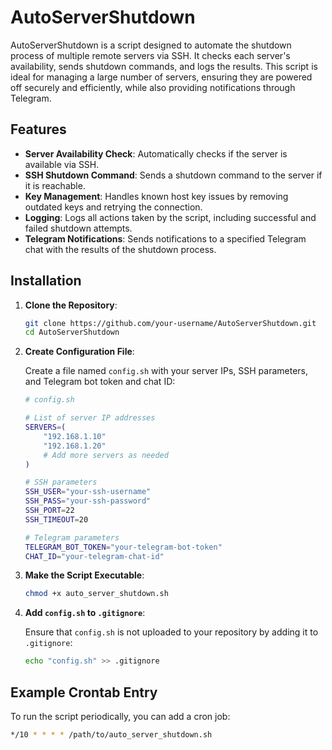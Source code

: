 # AutoServerShutdown

AutoServerShutdown is a script designed to automate the shutdown process of multiple remote servers via SSH. It checks each server's availability, sends shutdown commands, and logs the results. This script is ideal for managing a large number of servers, ensuring they are powered off securely and efficiently, while also providing notifications through Telegram.

## Features

- **Server Availability Check**: Automatically checks if the server is available via SSH.
- **SSH Shutdown Command**: Sends a shutdown command to the server if it is reachable.
- **Key Management**: Handles known host key issues by removing outdated keys and retrying the connection.
- **Logging**: Logs all actions taken by the script, including successful and failed shutdown attempts.
- **Telegram Notifications**: Sends notifications to a specified Telegram chat with the results of the shutdown process.

## Installation

1. **Clone the Repository**:

    ```sh
    git clone https://github.com/your-username/AutoServerShutdown.git
    cd AutoServerShutdown
    ```

2. **Create Configuration File**:

    Create a file named `config.sh` with your server IPs, SSH parameters, and Telegram bot token and chat ID:

    ```bash
    # config.sh
    
    # List of server IP addresses
    SERVERS=(
        "192.168.1.10"
        "192.168.1.20"
        # Add more servers as needed
    )
    
    # SSH parameters
    SSH_USER="your-ssh-username"
    SSH_PASS="your-ssh-password"
    SSH_PORT=22
    SSH_TIMEOUT=20
    
    # Telegram parameters
    TELEGRAM_BOT_TOKEN="your-telegram-bot-token"
    CHAT_ID="your-telegram-chat-id"
    ```

3. **Make the Script Executable**:

    ```sh
    chmod +x auto_server_shutdown.sh
    ```

4. **Add `config.sh` to `.gitignore`**:

    Ensure that `config.sh` is not uploaded to your repository by adding it to `.gitignore`:

    ```sh
    echo "config.sh" >> .gitignore
    ```

## Example Crontab Entry

To run the script periodically, you can add a cron job:

```sh
*/10 * * * * /path/to/auto_server_shutdown.sh
